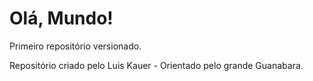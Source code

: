 # Olá, Mundo!
 Primeiro repositório versionado.
 
 Repositório criado pelo Luis Kauer - Orientado pelo grande Guanabara.
